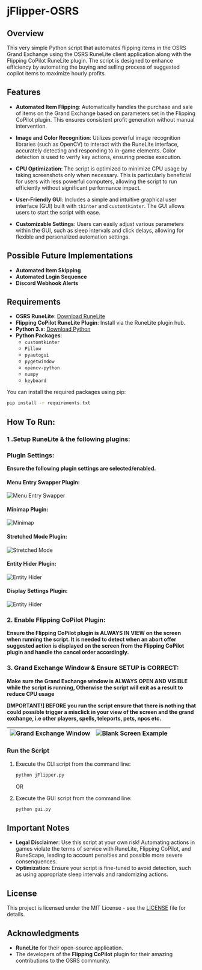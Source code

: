 # jFlipper-OSRS

## Overview

This very simple Python script that automates flipping items in the OSRS Grand Exchange using the OSRS RuneLite client application along with the Flipping CoPilot RuneLite plugin. The script is designed to enhance efficiency by automating the buying and selling process of suggested copilot items to maximize hourly profits.

## Features

- **Automated Item Flipping**: Automatically handles the purchase and sale of items on the Grand Exchange based on parameters set in the Flipping CoPilot plugin. This ensures consistent profit generation without manual intervention.

- **Image and Color Recognition**: Utilizes powerful image recognition libraries (such as OpenCV) to interact with the RuneLite interface, accurately detecting and responding to in-game elements. Color detection is used to verify key actions, ensuring precise execution.

- **CPU Optimization**: The script is optimized to minimize CPU usage by taking screenshots only when necessary. This is particularly beneficial for users with less powerful computers, allowing the script to run efficiently without significant performance impact.

- **User-Friendly GUI**: Includes a simple and intuitive graphical user interface (GUI) built with `tkinter` and `customtkinter`. The GUI allows users to start the script with ease.

- **Customizable Settings**: Users can easily adjust various parameters within the GUI, such as sleep intervals and click delays, allowing for flexible and personalized automation settings.

## Possible Future Implementations

- **Automated Item Skipping**
- **Automated Login Sequence**
- **Discord Webhook Alerts**

## Requirements

- **OSRS RuneLite**: [Download RuneLite](https://runelite.net/)
- **Flipping CoPilot RuneLite Plugin**: Install via the RuneLite plugin hub.
- **Python 3.x**: [Download Python](https://www.python.org/)
- **Python Packages**:
  - `customtkinter`
  - `Pillow`
  - `pyautogui`
  - `pygetwindow`
  - `opencv-python`
  - `numpy`
  - `keyboard`

You can install the required packages using pip:

```bash
pip install -r requirements.txt
```

## How To Run:

### 1 .Setup RuneLite & the following plugins:

### Plugin Settings:

**Ensure the following plugin settings are selected/enabled.**

#### Menu Entry Swapper Plugin:

![Menu Entry Swapper](src/images/settings/menuentryswapper.png)

#### Minimap Plugin:

![Minimap](src/images/settings/minimap.png)

#### Stretched Mode Plugin:

![Stretched Mode](src/images/settings/stretchedmode.png)

#### Entity Hider Plugin:

![Entity Hider](src/images/settings/entityhider.png)

#### Display Settings Plugin:

![Entity Hider](src/images/settings/displaysettings.png)

### 2. Enable Flipping CoPilot Plugin:

**Ensure the Flipping CoPilot plugin is **ALWAYS IN VIEW** on the screen when running the script. It is needed to detect when an abort offer suggested action is displayed on the screen from the Flipping CoPilot plugin and handle the cancel order accordingly.**

### 3. Grand Exchange Window & Ensure SETUP is CORRECT:

**Make sure the Grand Exchange window is **ALWAYS OPEN AND VISIBLE** while the script is running, Otherwise the script will exit as a result to reduce CPU usage**

**[IMPORTANT!] BEFORE you run the script ensure that there is nothing that could possible trigger a misclick in your view of the screen and the grand exchange, i.e other players, spells, teleports, pets, npcs etc.**

| ![Grand Exchange Window](src/images/settings/ge.png) | ![Blank Screen Example](src/images/settings/blank.png) |
| :--------------------------------------------------: | :----------------------------------------------------: |

### Run the Script

1. Execute the CLI script from the command line:

   ```bash
   python jFlipper.py
   ```

   OR

2. Execute the GUI script from the command line:

   ```bash
   python gui.py
   ```

## Important Notes

- **Legal Disclaimer**: Use this script at your own risk! Automating actions in games violate the terms of service with RuneLite, Flipping CoPilot, and RuneScape, leading to account penalties and possible more severe consenquences.
- **Optimization**: Ensure your script is fine-tuned to avoid detection, such as using appropriate sleep intervals and randomizing actions.

## License

This project is licensed under the MIT License - see the [LICENSE](LICENSE) file for details.

## Acknowledgments

- **RuneLite** for their open-source application.
- The developers of the **Flipping CoPilot** plugin for their amazing contributions to the OSRS community.
